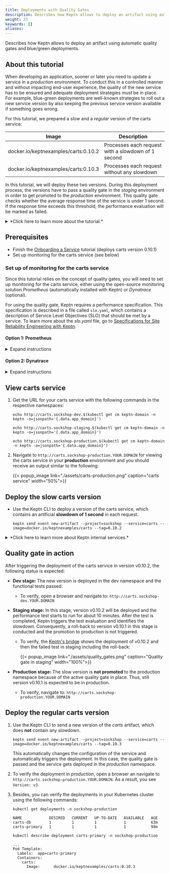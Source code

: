 ```yaml
---
title: Deployments with Quality Gates
description: Describes how Keptn allows to deploy an artifact using automatic quality gates and blue/green deployments.
weight: 25
keywords: []
aliases:
---
```


Describes how Keptn allows to deploy an artifact using automatic quality gates and blue/green deployments.

## About this tutorial

When developing an application, sooner or later you need to update a service in a *production* environment. To conduct this in a controlled manner and without impacting end-user experience, the quality of the new service has to be ensured and adequate deployment strategies must be in place. For example, blue-green deployments are well-known strategies to roll out a new service version by also keeping the previous service version available if something goes wrong.

For this tutorial, we prepared a *slow* and a *regular* version of the carts service:

| Image                                 | Description                                        |
|---------------------------------------|----------------------------------------------------|
| docker.io/keptnexamples/carts:0.10.2  | Processes each request with a slowdown of 1 second |
| docker.io/keptnexamples/carts:0.10.3  | Processes each request without any slowdown        |

In this tutorial, we will deploy these two versions. During this deployment process, the versions have to pass a quality gate in the *staging* environment in order to get promoted to the *production* environment.
This quality gate checks whether the average response time of the service is under 1&nbsp;second. If the response time exceeds this threshold, the performance evaluation will be marked as failed.

<details><summary>*Click here to learn more about the tutorial.*</summary>
<p>

1. We will *try* to deploy the *slow* version of the carts service (0.10.2). Therefore, Keptn will deploy this new version into the **dev** environment where functional tests will be executed. After passing these functional tests, Keptn will promote this service into the **staging** environment by releasing it as the blue or green version next to the previous version of the service. Then, Keptn will route traffic to this new version by changing the configuration of the virtual service (i.e., by setting weights for the routes between blue and green) and Keptn will start the defined performance test (e.g., using JMeter). Using the monitoring results of this performance test will allow [lighthouse](https://github.com/keptn/keptn/tree/master/lighthouse-service) to evaluate the quality gate. The *slow* version of carts (0.10.2) will not pass the quality gate and, hence, the new version will not be promoted to the **production** stage (in other words: the deployment will be rejected). Furthermore, Keptn will change the weights within the **staging** stage back to the previous working deployment of the service. 

2. We will deploy the *regular* version of the carts service (v0.10.3). Therefore, Keptn will conduct the same steps as before except that this version will pass the quality gate. Hence, this *regular* version will be promoted into the **production** environment.

</p>
</details>

## Prerequisites

- Finish the [Onboarding a Service](../onboard-carts-service/) tutorial (deploys carts version 0.10.1)
- Set up monitoring for the carts service (see below)

### Set up of monitoring for the carts service
Since this tutorial relies on the concept of quality gates, you will need to set up monitoring for the carts service, either using the open-source monitoring solution *Prometheus* (automatically installed with Keptn) or *Dynatrace* (optional). 

For using the quality gate, Keptn requires a performance specification. This specification is described in a file called `slo.yaml`, which contains a description of Service Level Objectives (SLO) that should be met by a service. To learn more about the *slo.yaml* file, go to [Specifications for Site Reliability Engineering with Keptn](https://github.com/keptn/spec/blob/master/design_docs/keptn_quality_gates.md).

#### Option 1: Prometheus
<details><summary>Expand instructions</summary>
<p>

* To set up the quality gates for the carts service, please navigate to the `examples/onboarding-carts` folder. This folder contains the file `slo_quality-gates.yaml`. To set the quality gates based on those files, upload it via the following command:

    ```console
    keptn add-resource --project=sockshop --service=carts --stage=staging --resource=slo_quality-gates.yaml --resourceUri=slo.yaml
    ```

* Afterwards, execute the following command to set up the rules for the Prometheus Alerting Manager based on those quality gates:

    ```
    keptn configure monitoring prometheus --project=sockshop --service=carts
    ```

* To verify that the Prometheus scrape jobs are correctly set up, you can access Prometheus by enabling port-forwarding for the prometheus-service:

    ```console
    kubectl port-forward svc/prometheus-service 8080 -n monitoring
    ```

    It is then available on [localhost:8080/targets](http://localhost:8080/targets) where you can see the three targets for the carts service:

  {{< popup_image link="./assets/prometheus-targets.png" caption="Prometheus Targets">}}


* The evaluation of the test runs will be performed by an internal Keptn service, called the `lighthouse-service`. While this service is responsible for evaluating the SLI results based on the criteria found in the `slo.yaml` file, it depends on an SLI-source service to retrieve the actual values of the SLIs. In this example, we are using the `prometheus-sli-service`. To inform the `lighthouse-service` to use the `prometheus-sli-service` for the **sockshop** project, the following `ConfigMap` will be used:

    ```yaml
    apiVersion: v1
    data:
      sli-provider: prometheus
    kind: ConfigMap
    metadata:
      name: lighthouse-config-sockshop
      namespace: keptn
    ```

* Apply the ConfigMap by executing the following command from within the `onboarding-carts` folder:

    ```console
    kubectl apply -f lighthouse-source-prometheus.yaml
    ```

* During an evaluation of the quality gates, an internal Keptn service, the `prometheus-sli-service` will fetch the values for the `response_time_p95` SLI that is referenced in the `slo.yaml` file. To tell the service how to acquire this value, the correct query needs to be configured. This can be done by storing the following `ConfigMap` in the `keptn` namespace:

    ```yaml
    apiVersion: v1
    data:
      custom-queries: |
        cpu_usage: avg(rate(container_cpu_usage_seconds_total{namespace="$PROJECT-$STAGE",pod_name=~"$SERVICE-primary-.*"}[5m]))
        response_time_p95: histogram_quantile(0.95, sum by(le) (rate(http_response_time_milliseconds_bucket{handler="ItemsController.addToCart",job="$SERVICE-$PROJECT-$STAGE-canary"}[$DURATION_SECONDS])))
    kind: ConfigMap
    metadata:
      name: prometheus-sli-config-sockshop
      namespace: keptn
    ```

* Apply the ConfigMap by executing the following command from within the `onboarding-carts` folder:

    ```console
    kubectl apply -f prometheus-sli-config.yaml
    ```

 </p>
</details>

#### Option 2: Dynatrace
<details><summary>Expand instructions</summary>
<p>
Please make sure you have followed the installation instructions for setting up [Dynatrace OneAgent](../../reference/monitoring/dynatrace).

* To set up the quality gates for the carts service, please navigate to the `examples/onboarding-carts` folder. This folder contains the file `slo_quality-gates.yaml`. To set the quality gates based on those files, upload it via the following command:

    ```console
    keptn add-resource --project=sockshop --service=carts --stage=staging --resource=slo_quality-gates.yaml --resourceUri=slo.yaml
    ```

* The evaluation of the test runs will be performed by an internal Keptn service, called the `lighthouse-service`. While this service is responsible for evaluating the SLI results based on the criteria found in the `slo.yaml` file, it depends on an SLI-source service to retrieve the actual values of the SLIs. In this example, we are using the `dynatrace-sli-service`.
To inform the `lighthouse-service` to use the `dynatrace-sli-service` for the **sockshop** project, the following `ConfigMap` will be used:

    ```yaml
    apiVersion: v1
    data:
      sli-provider: dynatrace
    kind: ConfigMap
    metadata:
      name: lighthouse-config-sockshop
      namespace: keptn
    ```

* Apply the ConfigMap by executing the following command from within the `onboarding-carts` folder:

    ```console
    kubectl apply -f lighthouse-source-dynatrace.yaml
    ```

* Last but not least, the Dynatrace-SLI-Service needs to be installed using
    
    ```console
    git clone --branch 0.1.0 https://github.com/keptn-contrib/dynatrace-sli-service --single-branch
    cd dynatrace-sli-service
    kubectl apply -f deploy/
    ```

* This should deploy the dynatrace-sli-service and its distributor. The output should look something like this:
    
    ```console
    deployment.apps/dynatrace-sli-service-monitoring-configure-distributor created
    deployment.apps/dynatrace-sli-service created
    service/dynatrace-sli-service created
    ```

* To verify that the deployment has worked, use

    ```console
    kubectl get pods -n keptn | grep dynatrace-sli
    ```

    Which should display two pods: 

    * dynatrace-sli-service
    * dynatrace-sli-service-monitoring-configure-distributor

* During an evaluation of the quality gates, an internal Keptn service, the `dynatrace-sli-service` will fetch the values for the `response_time_p95` SLI that is referenced in the `slo.yaml` file. To tell the service how to acquire this value from the Dynatrace Timeseries API some parameters need to be configured.
This can be done by storing the following `ConfigMap` in the `keptn` namespace:

    ```yaml
    apiVersion: v1
    data:
      custom-queries: |
        error_count_4xx: "com.dynatrace.builtin:service.errorcounthttp4xx,,0"
        error_count_5xx: "com.dynatrace.builtin:service.errorcounthttp5xx,,0"
        response_time_P50: "com.dynatrace.builtin:service.responsetime,percentile,50"
    kind: ConfigMap
    metadata:
      name: dynatrace-sli-config-sockshop
      namespace: keptn
    ```

* Apply the ConfigMap by executing the following command from within the `onboarding-carts` folder:

    ```console
    kubectl apply -f dynatrace-sli-config.yaml
    ```

* Last but not least, the Dynatrace-SLI-Service needs a secret containing the following data:

    * Tenant id for Dynatrace API
    * API token for Dynatrace API

    Example: 

  ```yaml
  tenant: your_tenant_id.live.dynatracelabs.com
  apiToken: XYZ123456789
  ```

* Add the credential in the **keptn namespace** using

  ```console
  kubectl create secret generic dynatrace-credentials-sockshop -n "keptn" --from-file=dynatrace-credentials=your_credential_file.yaml
  ```

</p>
</details>

## View carts service

1. Get the URL for your carts service with the following commands in the respective namespaces:

    ```console
    echo http://carts.sockshop-dev.$(kubectl get cm keptn-domain -n keptn -o=jsonpath='{.data.app_domain}')
    ```
    ```console
    echo http://carts.sockshop-staging.$(kubectl get cm keptn-domain -n keptn -o=jsonpath='{.data.app_domain}')
    ```
    ```console
    echo http://carts.sockshop-production.$(kubectl get cm keptn-domain -n keptn -o=jsonpath='{.data.app_domain}')
    ```

2. Navigate to `http://carts.sockshop-production.YOUR.DOMAIN` for viewing the carts service in your **production** environment and you should receive an output similar to the following:

    {{< popup_image
      link="./assets/carts-production.png"
      caption="carts service"
      width="50%">}}

## Deploy the slow carts version

* Use the Keptn CLI to deploy a version of the carts service, which contains an artificial **slowdown of 1 second** in each request.

  ```console
  keptn send event new-artifact --project=sockshop --service=carts --image=docker.io/keptnexamples/carts --tag=0.10.2
  ```

<details><summary>*Click here to learn more about Keptn internal services.*</summary>
<p>
The [send event new-artifact](../../reference/cli/#keptn-send-event-new-artifact) command changes the configuration of the service and automatically triggers the following Keptn services:

* **Phase 1**: Deploying, testing and evaluating the test in the *dev* stage:
    * **helm-service**: This service deploys the new artifact to *dev*.
    * **jmeter-service**: This service runs a basic health check and a functional tests in *dev*. Afterwards, this service sends an event of type `sh.keptn.events.tests-finished`. 
    * **lighthouse-service**: This service picks up the event and evaluates the test runs based on the  performance signature. Since in the *dev* environment only functional tests are executed, the lighthouse-service will mark the test run as successful (functional failures would have been detected by the **jmeter-service**).
    * **gatekeeper-service**: This service promotes the artifact to the next stage, i.e., *staging*.

* **Phase 2**: Deploying, testing and evaluating the test in the *staging* stage:
    * **helm-service**: This service deploys the new artifact to *staging* using a blue/green deployment strategy.
    * **jmeter-service**: This service runs a performance test in *staging* and sends the `sh.keptn.events.tests-finished` event.
    * **lighthouse-service**: This service picks up the event and this time, the quality gates of the service will be evaluated because we are using the performance-test-strategy for this stage. This means that the lighthouse-service will send a `get-sli` event to fetch the metrics for the *carts* service from either Prometheus or Dynatrace, depending on how you set up the monitoring for your service earlier. Based on the results of that evaluation, the lighthouse-service will mark the test run execution as successful or failed. In our scenario, the lighthouse-service will mark it as failed since the response time thresholds will be exceeded.
    * **gatekeeper-service**: This service receives a `sh.keptn.events.evaluation-done` event, which contains the result of the evaluation of the lighthouse-service. Since in this case the performance test run failed, the gatekeeper-service automatically initiates an rollback to the previous version in *staging* and the artifact won't be promoted to *production*.

</p>
</details>

## Quality gate in action

After triggering the deployment of the carts service in version v0.10.2, the following status is expected:

* **Dev stage:** The new version is deployed in the dev namespace and the functional tests passed.
  * To verify, open a browser and navigate to: `http://carts.sockshop-dev.YOUR.DOMAIN`

* **Staging stage:** In this stage, version v0.10.2 will be deployed and the performance test starts to run for about 10 minutes. After the test is completed, Keptn triggers the test evaluation and identifies the slowdown. Consequently, a roll-back to version v0.10.1 in this stage is conducted and the promotion to production is not triggered.
  * To verify, the [Keptn's bridge](../../reference/keptnsbridge/#usage) shows the deployment of v0.10.2 and then the failed test in staging including the roll-back:

    {{< popup_image
      link="./assets/quality_gates.png"
      caption="Quality gate in staging"
      width="100%">}}

* **Production stage:** The slow version is **not promoted** to the production namespace because of the active quality gate in place. Thus, still version v0.10.1 is expected to be in production.
  * To verify, navigate to: `http://carts.sockshop-production.YOUR.DOMAIN`

## Deploy the regular carts version

1. Use the Keptn CLI to send a new version of the *carts* artifact, which does **not** contain any slowdown.
 
   ```console
   keptn send event new-artifact --project=sockshop --service=carts --image=docker.io/keptnexamples/carts --tag=0.10.3
   ```

    This automatically changes the configuration of the service and automatically triggers the deployment. In this case, the quality gate is passed and the service gets deployed in the *production* namespace. 

1. To verify the deployment in *production*, open a browser an navigate to `http://carts.sockshop-production.YOUR.DOMAIN`. As a result, you see `Version: v3`.

1. Besides, you can verify the deployments in your Kubernetes cluster using the following commands: 

    ```console
    kubectl get deployments -n sockshop-production
    ``` 

    ```console
    NAME            DESIRED   CURRENT   UP-TO-DATE   AVAILABLE   AGE
    carts-db        1         1         1            1           63m
    carts-primary   1         1         1            1           98m
    ```

    ```console
    kubectl describe deployment carts-primary -n sockshop-production
    ``` 
    
    ```console
    ...
    Pod Template:
      Labels:  app=carts-primary
      Containers:
        carts:
          Image:      docker.io/keptnexamples/carts:0.10.3
    ```
